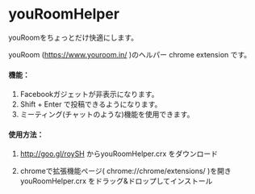 youRoomHelper
=============

youRoomをちょっとだけ快適にします。


youRoom (https://www.youroom.in/ )のヘルパー chrome extension です。  
  
#### 機能：  
1. Facebookガジェットが非表示になります。  
2. Shift + Enter で投稿できるようになります。  
3. ミーティング(チャットのような)機能を使用できます。  
  
  
#### 使用方法：  
  
1. http://goo.gl/roySH からyouRoomHelper.crx をダウンロード  
  
2. chromeで拡張機能ページ( chrome://chrome/extensions/ )を開き  
youRoomHelper.crx をドラッグ&ドロップしてインストール  
  
